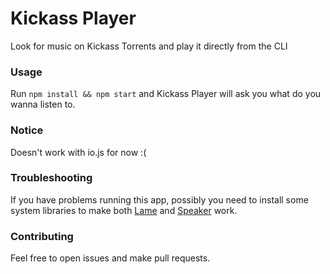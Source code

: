 Kickass Player
==============

Look for music on Kickass Torrents and play it directly from the CLI

### Usage
Run `npm install && npm start` and Kickass Player will ask you what do you wanna listen to.

### Notice
Doesn't work with io.js for now :(

### Troubleshooting
If you have problems running this app, possibly you need to install some system libraries to make both [Lame](https://github.com/TooTallNate/node-lame) and [Speaker](https://github.com/TooTallNate/node-speaker) work.

### Contributing
Feel free to open issues and make pull requests.
